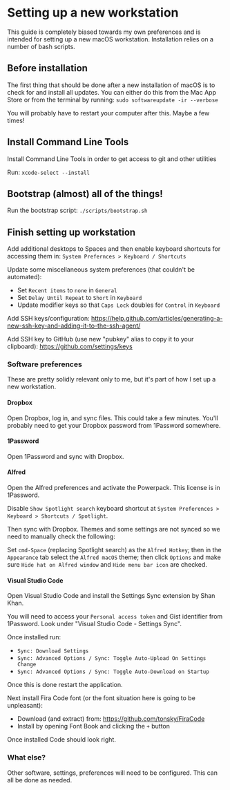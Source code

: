 # Setting up a new workstation

This guide is completely biased towards my own preferences and is intended for
setting up a new macOS workstation. Installation relies on a number of bash
scripts.

## Before installation

The first thing that should be done after a new installation of macOS is to
check for and install all updates. You can either do this from the Mac App Store
or from the terminal by running: `sudo softwareupdate -ir --verbose`

You will probably have to restart your computer after this. Maybe a few times!

## Install Command Line Tools

Install Command Line Tools in order to get access to git and other utilities

Run: `xcode-select --install`

## Bootstrap (almost) all of the things!

Run the bootstrap script: `./scripts/bootstrap.sh`

## Finish setting up workstation

Add additional desktops to Spaces and then enable keyboard shortcuts for
accessing them in: `System Prefernces > Keyboard / Shortcuts`

Update some miscellaneous system preferences (that couldn't be automated):
- Set `Recent items` to `none` in `General`
- Set `Delay Until Repeat` to `Short` in `Keyboard`
- Update modifier keys so that `Caps Lock` doubles for `Control` in `Keyboard`

Add SSH keys/configuration:
https://help.github.com/articles/generating-a-new-ssh-key-and-adding-it-to-the-ssh-agent/

Add SSH key to GitHub (use new "pubkey" alias to copy it to your clipboard):
https://github.com/settings/keys

### Software preferences

These are pretty solidly relevant only to me, but it's part of how I set up a
new workstation.

#### Dropbox

Open Dropbox, log in, and sync files. This could take a few minutes. You'll
probably need to get your Dropbox password from 1Password somewhere.

#### 1Password

Open 1Password and sync with Dropbox.

#### Alfred

Open the Alfred preferences and activate the Powerpack. This license is in
1Password.

Disable `Show Spotlight search` keyboard shortcut at `System Preferences >`
`Keyboard > Shortcuts / Spotlight`.

Then sync with Dropbox. Themes and some settings are not synced so we need to
manually check the following:

Set `cmd-Space` (replacing Spotlight search) as the `Alfred Hotkey`; then in the
`Appearance` tab select the `Alfred macOS` theme; then click `Options` and make
sure `Hide hat on Alfred window` and `Hide menu bar icon` are checked.

#### Visual Studio Code

Open Visual Studio Code and install the Settings Sync extension by Shan Khan.

You will need to access your `Personal access token` and Gist identifier from
1Password.  Look under "Visual Studio Code - Settings Sync".

Once installed run:
- `Sync: Download Settings`
- `Sync: Advanced Options / Sync: Toggle Auto-Upload On Settings Change`
- `Sync: Advanced Options / Sync: Toggle Auto-Download on Startup`

Once this is done restart the application.

Next install Fira Code font (or the font situation here is going to be
unpleasant):
- Download (and extract) from: https://github.com/tonsky/FiraCode
- Install by opening Font Book and clicking the `+` button

Once installed Code should look right.

### What else?

Other software, settings, preferences will need to be configured. This can all
be done as needed.
